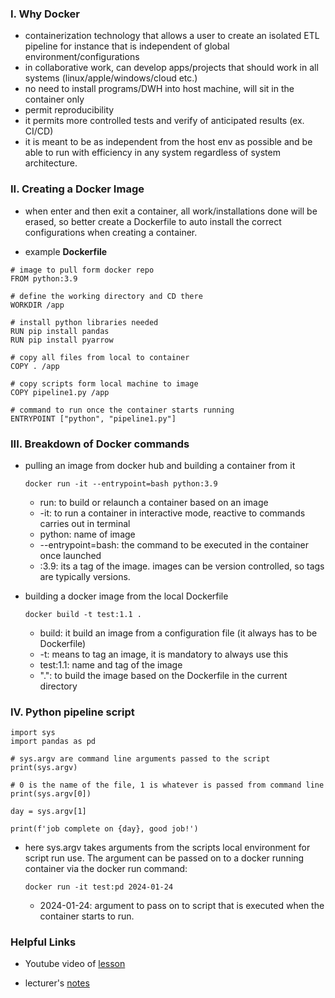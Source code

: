 ### I. Why Docker

- containerization technology that allows a user to create an isolated ETL pipeline for instance that is independent of global environment/configurations
- in collaborative work, can develop apps/projects that should work in all systems (linux/apple/windows/cloud etc.)
- no need to install programs/DWH into host machine, will sit in the container only
- permit reproducibility
- it permits more controlled tests and verify of anticipated results (ex. CI/CD)
- it is meant to be as independent from the host env as possible and be able to run with efficiency in any system regardless of system architecture.

### II. Creating a Docker Image

- when enter and then exit a container, all work/installations done will be erased, so better create a Dockerfile to auto install the correct configurations when creating a container.

- example **Dockerfile**

```
# image to pull form docker repo
FROM python:3.9

# define the working directory and CD there
WORKDIR /app

# install python libraries needed
RUN pip install pandas
RUN pip install pyarrow

# copy all files from local to container
COPY . /app

# copy scripts form local machine to image
COPY pipeline1.py /app

# command to run once the container starts running
ENTRYPOINT ["python", "pipeline1.py"]
```

### III. Breakdown of Docker commands

* pulling an image from docker hub and building a container from it

  ``` {bash}
  docker run -it --entrypoint=bash python:3.9
  ```
  * run: to build or relaunch a container based on an image
  * -it: to run a container in interactive mode, reactive to commands carries out in terminal
  * python: name of image
  * --entrypoint=bash: the command to be executed in the container once launched
  * :3.9: its a tag of the image. images can be version controlled, so tags are typically versions.

* building a docker image from the local Dockerfile

  ```{bash}
  docker build -t test:1.1 .
  ```
  * build: it build an image from a configuration file (it always has to be Dockerfile)
  * -t: means to tag an image, it is mandatory to always use this
  * test:1.1: name and tag of the image
  * ".": to build the image based on the Dockerfile in the current directory

### IV. Python pipeline script


```{python}
import sys
import pandas as pd

# sys.argv are command line arguments passed to the script
print(sys.argv)

# 0 is the name of the file, 1 is whatever is passed from command line
print(sys.argv[0])

day = sys.argv[1]

print(f'job complete on {day}, good job!')
```

* here sys.argv takes arguments from the scripts local environment for script run use. The argument can be passed on to a docker running container via the docker run command:

  ```{bash}
  docker run -it test:pd 2024-01-24
  ```
  * 2024-01-24: argument to pass on to script that is executed when the container starts to run.

### Helpful Links

* Youtube video of [lesson](https://www.youtube.com/watch?v=EYNwNlOrpr0&t=1435s)

* lecturer's [notes](https://docs.google.com/document/d/e/2PACX-1vRJUuGfzgIdbkalPgg2nQ884CnZkCg314T_OBq-_hfcowPxNIA0-z5OtMTDzuzute9VBHMjNYZFTCc1/pub)
